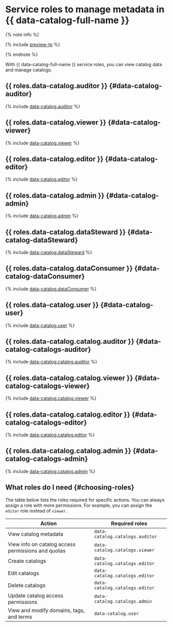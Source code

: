 # Service roles to manage metadata in {{ data-catalog-full-name }}

{% note info %}

{% include [preview-tp](../../_includes/preview-tp.md) %}

{% endnote %}

With {{ data-catalog-full-name }} service roles, you can view catalog data and manage catalogs.

## {{ roles.data-catalog.auditor }} {#data-catalog-auditor}

{% include [data-catalog.auditor](../../_roles/data-catalog/auditor.md) %}

## {{ roles.data-catalog.viewer }} {#data-catalog-viewer}

{% include [data-catalog.viewer](../../_roles/data-catalog/viewer.md) %}

## {{ roles.data-catalog.editor }} {#data-catalog-editor}

{% include [data-catalog.editor](../../_roles/data-catalog/editor.md) %}

## {{ roles.data-catalog.admin }} {#data-catalog-admin}

{% include [data-catalog.admin](../../_roles/data-catalog/admin.md) %}

## {{ roles.data-catalog.dataSteward }} {#data-catalog-dataSteward}

{% include [data-catalog.dataSteward](../../_roles/data-catalog/dataSteward.md) %}

## {{ roles.data-catalog.dataConsumer }} {#data-catalog-dataConsumer}

{% include [data-catalog.dataConsumer](../../_roles/data-catalog/dataConsumer.md) %}

## {{ roles.data-catalog.user }} {#data-catalog-user}

{% include [data-catalog.user](../../_roles/data-catalog/user.md) %}

## {{ roles.data-catalog.catalog.auditor }} {#data-catalog-catalogs-auditor}

{% include [data-catalog.catalog.auditor](../../_roles/data-catalog/catalogs/auditor.md) %}

## {{ roles.data-catalog.catalog.viewer }} {#data-catalog-catalogs-viewer}

{% include [data-catalog.catalog.viewer](../../_roles/data-catalog/catalogs/viewer.md) %}

## {{ roles.data-catalog.catalog.editor }} {#data-catalog-catalogs-editor}

{% include [data-catalog.catalog.editor](../../_roles/data-catalog/catalogs/editor.md) %}

## {{ roles.data-catalog.catalog.admin }} {#data-catalog-catalogs-admin}

{% include [data-catalog.catalog.admin](../../_roles/data-catalog/catalogs/admin.md) %}

## What roles do I need {#choosing-roles}

The table below lists the roles required for specific actions. You can always assign a role with more permissions. For example, you can assign the `editor` role instead of `viewer`.

| Action                                                       | Required roles                |
|----------------------------------------------------------------|---------------------------------|
| View catalog metadata                             | `data-catalog.catalogs.auditor` |
| View info on catalog access permissions and quotas | `data-catalog.catalogs.viewer`  |
| Create catalogs                                             | `data-catalog.catalogs.editor`  |
| Edit catalogs                                         | `data-catalog.catalogs.editor`  |
| Delete catalogs                                               | `data-catalog.catalogs.editor`  |
| Update catalog access permissions                             | `data-catalog.catalogs.admin`   |
| View and modify domains, tags, and terms                | `data-catalog.user`             |
